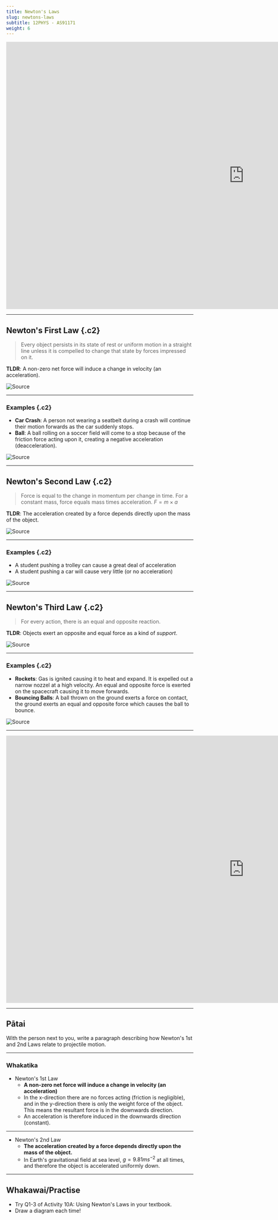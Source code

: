 ```yaml
---
title: Newton's Laws
slug: newtons-laws
subtitle: 12PHYS - AS91171
weight: 6
---
```


<iframe width="1280" height="720" src="https://www.youtube.com/embed/9UKGPOwR-iw" frameborder="0" allow="accelerometer; autoplay; clipboard-write; encrypted-media; gyroscope; picture-in-picture" allowfullscreen></iframe>

---

## Newton's First Law {.c2}

> Every object persists in its state of rest or uniform motion in a straight line unless it is compelled to change that state by forces impressed on it.

__TLDR__: A non-zero net force will induce a change in velocity (an acceleration).

![[Source](https://imgur.com/r/physicsgifs/DSz2wbg)](https://i.imgur.com/DSz2wbg.gif?1)

---

### Examples {.c2}

- __Car Crash__: A person not wearing a seatbelt during a crash will continue their motion forwards as the car suddenly stops.
- __Ball__: A ball rolling on a soccer field will come to a stop because of the friction force acting upon it, creating a negative acceleration (deacceleration).

![[Source](https://gfycat.com/discover/first-law-gifs)](https://thumbs.gfycat.com/JauntyLegitimateKinglet-max-1mb.gif)

---

## Newton's Second Law {.c2}

> Force is equal to the change in momentum per change in time. For a constant mass, force equals mass times acceleration. $F=m \times a$

__TLDR__: The acceleration created by a force depends directly upon the mass of the object.

![[Source](https://app.emaze.com/@ACOZTCTZ)](https://userscontent2.emaze.com/images/40317562-a195-4290-9548-2be494a056d5/e53d44b5-412a-4189-856b-d3a2f2f5090b.gif)

---

### Examples {.c2}

- A student pushing a trolley can cause a great deal of acceleration
- A student pushing a car will cause very little (or no acceleration)

![[Source](https://makeagif.com/gif/stacked-ball-drop--lHlSY)](https://i.makeagif.com/media/6-30-2016/-lHlSY.gif)

---

## Newton's Third Law {.c2}

> For every action, there is an equal and opposite reaction.

__TLDR__: Objects exert an opposite and equal force as a kind of _support_.

![[Source](https://www.pinterest.nz/pin/283163895306707037/)](https://i.pinimg.com/originals/91/65/53/91655338cb8e83a5173cf1fe230e6e84.jpg)

---

### Examples {.c2}

- __Rockets__: Gas is ignited causing it to heat and expand. It is expelled out a narrow nozzel at a high velocity. An equal and opposite force is exerted on the spacecraft causing it to move forwards.
- __Bouncing Balls__: A ball thrown on the ground exerts a force on contact, the ground exerts an equal and opposite force which causes the ball to bounce.

![[Source](https://giphy.com/gifs/space-astronomy-tXLpxypfSXvUc)](https://media1.giphy.com/media/tXLpxypfSXvUc/giphy.gif?cid=ecf05e47z4jcc36qopxemoaw7ktazp5350nz8c2n0f4xz86h&rid=giphy.gif)

---

<iframe width="1280" height="720" src="https://www.youtube.com/embed/8yis7GzlXNM" frameborder="0" allow="accelerometer; autoplay; clipboard-write; encrypted-media; gyroscope; picture-in-picture" allowfullscreen></iframe>

---

## Pātai

With the person next to you, write a paragraph describing how Newton's 1st and 2nd Laws relate to projectile motion.

---

### Whakatika

- Newton's 1st Law
    + __A non-zero net force will induce a change in velocity (an acceleration)__
    + In the x-direction there are no forces acting (friction is negligible), and in the y-direction there is only the weight force of the object. This means the resultant force is in the downwards direction.
    + An acceleration is therefore induced in the downwards direction (constant).

---

- Newton's 2nd Law
    + __The acceleration created by a force depends directly upon the mass of the object.__
    + In Earth's gravitational field at sea level, $g=9.81ms^{-2}$ at all times, and therefore the object is accelerated uniformly down.

---

## Whakawai/Practise

- Try Q1-3 of Activity 10A: Using Newton's Laws in your textbook.
- Draw a diagram each time!
